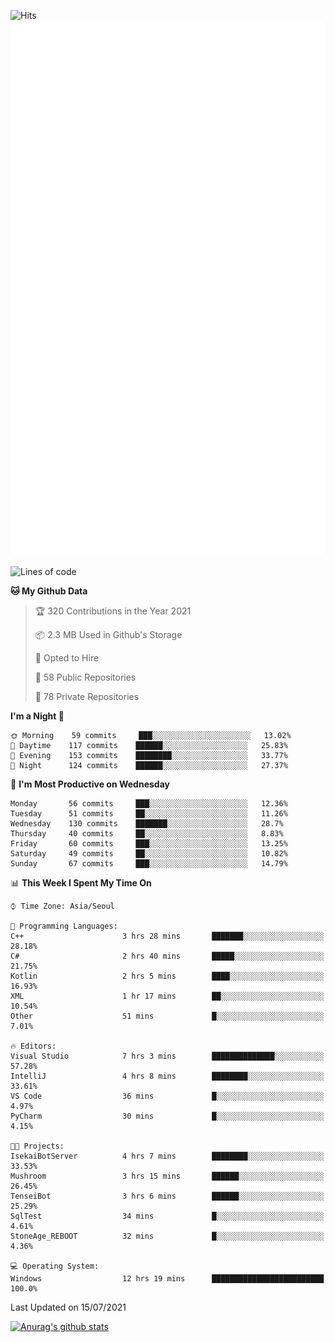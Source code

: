 ![Hits](https://hits.seeyoufarm.com/api/count/incr/badge.svg?url=https%3A%2F%2Fgithub.com%2Fkokose1234&count_bg=%2379C83D&title_bg=%23555555&icon=apple.svg&icon_color=%23E7E7E7&title=hits&edge_flat=false)
<br/>
![Metrics](https://github.com/kokose1234/kokose1234/blob/main/github-metrics.svg)

<!--START_SECTION:waka-->
![Lines of code](https://img.shields.io/badge/From%20Hello%20World%20I%27ve%20Written-13.0%20million%20lines%20of%20code-blue)

**🐱 My Github Data** 

> 🏆 320 Contributions in the Year 2021
 > 
> 📦 2.3 MB Used in Github's Storage 
 > 
> 💼 Opted to Hire
 > 
> 📜 58 Public Repositories 
 > 
> 🔑 78 Private Repositories  
 > 
**I'm a Night 🦉** 

```text
🌞 Morning    59 commits     ███░░░░░░░░░░░░░░░░░░░░░░   13.02% 
🌆 Daytime    117 commits    ██████░░░░░░░░░░░░░░░░░░░   25.83% 
🌃 Evening    153 commits    ████████░░░░░░░░░░░░░░░░░   33.77% 
🌙 Night      124 commits    ██████░░░░░░░░░░░░░░░░░░░   27.37%

```
📅 **I'm Most Productive on Wednesday** 

```text
Monday       56 commits     ███░░░░░░░░░░░░░░░░░░░░░░   12.36% 
Tuesday      51 commits     ██░░░░░░░░░░░░░░░░░░░░░░░   11.26% 
Wednesday    130 commits    ███████░░░░░░░░░░░░░░░░░░   28.7% 
Thursday     40 commits     ██░░░░░░░░░░░░░░░░░░░░░░░   8.83% 
Friday       60 commits     ███░░░░░░░░░░░░░░░░░░░░░░   13.25% 
Saturday     49 commits     ██░░░░░░░░░░░░░░░░░░░░░░░   10.82% 
Sunday       67 commits     ███░░░░░░░░░░░░░░░░░░░░░░   14.79%

```


📊 **This Week I Spent My Time On** 

```text
⌚︎ Time Zone: Asia/Seoul

💬 Programming Languages: 
C++                      3 hrs 28 mins       ███████░░░░░░░░░░░░░░░░░░   28.18% 
C#                       2 hrs 40 mins       █████░░░░░░░░░░░░░░░░░░░░   21.75% 
Kotlin                   2 hrs 5 mins        ████░░░░░░░░░░░░░░░░░░░░░   16.93% 
XML                      1 hr 17 mins        ██░░░░░░░░░░░░░░░░░░░░░░░   10.54% 
Other                    51 mins             █░░░░░░░░░░░░░░░░░░░░░░░░   7.01%

🔥 Editors: 
Visual Studio            7 hrs 3 mins        ██████████████░░░░░░░░░░░   57.28% 
IntelliJ                 4 hrs 8 mins        ████████░░░░░░░░░░░░░░░░░   33.61% 
VS Code                  36 mins             █░░░░░░░░░░░░░░░░░░░░░░░░   4.97% 
PyCharm                  30 mins             █░░░░░░░░░░░░░░░░░░░░░░░░   4.15%

🐱‍💻 Projects: 
IsekaiBotServer          4 hrs 7 mins        ████████░░░░░░░░░░░░░░░░░   33.53% 
Mushroom                 3 hrs 15 mins       ██████░░░░░░░░░░░░░░░░░░░   26.45% 
TenseiBot                3 hrs 6 mins        ██████░░░░░░░░░░░░░░░░░░░   25.29% 
SqlTest                  34 mins             █░░░░░░░░░░░░░░░░░░░░░░░░   4.61% 
StoneAge_REBOOT          32 mins             █░░░░░░░░░░░░░░░░░░░░░░░░   4.36%

💻 Operating System: 
Windows                  12 hrs 19 mins      █████████████████████████   100.0%

```


 Last Updated on 15/07/2021
<!--END_SECTION:waka-->

[![Anurag's github stats](https://github-readme-stats.vercel.app/api?username=kokose1234&theme=dracula)](https://github.com/anuraghazra/github-readme-stats)



	
